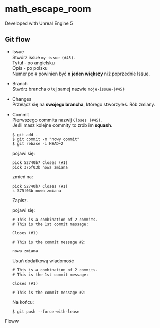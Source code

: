 # math_escape_room

Developed with Unreal Engine 5

## Git flow
- Issue  
    Stwórz issue `my issue (#45)`.  
    Tytuł - po angielsku  
    Opis - po polsku  
    Numer po `#` powinien być **o jeden większy** niż poprzednie Issue.  
- Branch  
    Stwórz brancha o tej samej nazwie `moje-issue-(#45)`
- Changes  
    Przełącz się na **swojego brancha**, którego stworzyłeś. Rób zmiany.
- Commit  
    Pierwszego commita nazwij `Closes (#45)`.  
    Jeśli masz kolejne commity to zrób im **squash**.  
    ```
    $ git add .
    $ git commit -m "nowy commit"
    $ git rebase -i HEAD~2
    ```
    
    pojawi się:
    ```
    pick 52740b7 Closes (#1)
    pick 375f03b nowa zmiana
    ```
    zmień na:
    ```
    pick 52740b7 Closes (#1)
    s 375f03b nowa zmiana
    ```
    Zapisz.  

    pojawi się:
    ```
    # This is a combination of 2 commits.
    # This is the 1st commit message:

    Closes (#1)

    # This is the commit message #2:

    nowa zmiana
    ```

    Usuń dodatkową wiadomość
    ```
    # This is a combination of 2 commits.
    # This is the 1st commit message:

    Closes (#1)

    # This is the commit message #2:
    ```

    Na końcu:
    ```
    $ git push --force-with-lease 
    ```

Floww